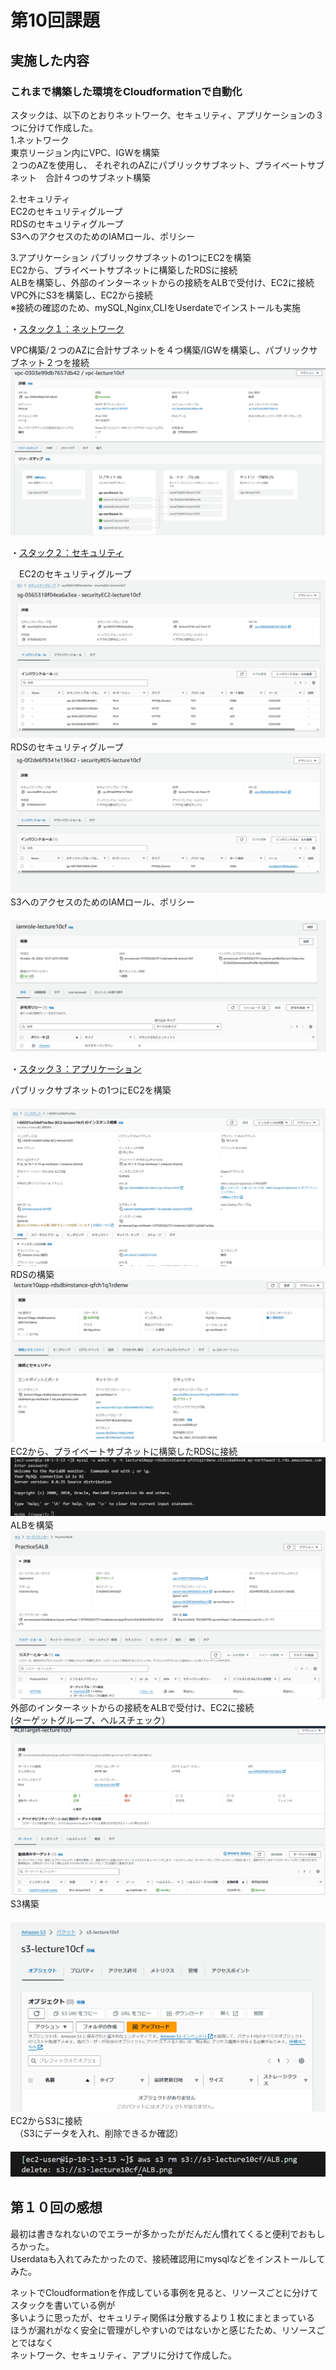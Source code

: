 # 第10回課題
## 実施した内容
### これまで構築した環境をCloudformationで自動化
スタックは、以下のとおりネットワーク、セキュリティ、アプリケーションの３つに分けて作成した。<br>
1.ネットワーク<br>
  東京リージョン内にVPC、IGWを構築<br>
  ２つのAZを使用し、  それぞれのAZにパブリックサブネット、プライベートサブネット　合計４つのサブネット構築

2.セキュリティ<br>
  EC2のセキュリティグループ<br>
  RDSのセキュリティグループ<br>
  S3へのアクセスのためのIAMロール、ポリシー

3.アプリケーション
  パブリックサブネットの1つにEC2を構築<br>
  EC2から、プライベートサブネットに構築したRDSに接続<br>
  ALBを構築し、外部のインターネットからの接続をALBで受付け、EC2に接続<br>
  VPC外にS3を構築し、EC2から接続<br>
※接続の確認のため、mySQL,Nginx,CLIをUserdateでインストールも実施<br>



・[スタック１：ネットワーク](/yml10/Lecture10_network.yml)<br>

 VPC構築/２つのAZに合計サブネットを４つ構築/IGWを構築し、パブリックサブネット２つを接続<br>
 ![VPC](images10/VPC.png)<br>

・[スタック２：セキュリティ](/yml10/Lecture10_security.yml)<br>

　EC2のセキュリティグループ<br>
  ![EC2-security](images10/EC2-security.png)
　RDSのセキュリティグループ<br>
  ![RDS](images10/RDS-security.png)
　S3へのアクセスのためのIAMロール、ポリシー<br>
　![IAM](images10/IAMROLE.png)

・[スタック３：アプリケーション](/yml10/Lecture10_App.yml)<br>

  パブリックサブネットの1つにEC2を構築<br>
　![EC2](images10/EC2.png)
  RDSの構築<br>
  ![RDS](images10/RDS.png)
　EC2から、プライベートサブネットに構築したRDSに接続<br>
  ![EC2toRDS](images10/EC2toRDS.png)
　ALBを構築<br>
  ![ALB](images10/ALB.png)
  外部のインターネットからの接続をALBで受付け、EC2に接続<br>
  (ターゲットグループ、ヘルスチェック）<br>
  ![ALBTaeget](images10/ALBTarget.png)
　S3構築<br>
　![S3](images10/S3.png)
　EC2からS3に接続<br>
　（S3にデータを入れ、削除できるか確認）<br>
　![EC2toS3](images10/EC2toS3.png)
　
## 第１０回の感想<br>
最初は書きなれないのでエラーが多かったがだんだん慣れてくると便利でおもしろかった。<br>
Userdataも入れてみたかったので、接続確認用にmysqlなどをインストールしてみた。<br>

ネットでCloudformationを作成している事例を見ると、リソースごとに分けてスタックを書いている例が<br>
多いように思ったが、セキュリティ関係は分散するより１枚にまとまっている<br>
ほうが漏れがなく安全に管理がしやすいのではないかと感じたため、リソースごとではなく<br>
ネットワーク、セキュリティ、アプリに分けて作成した。
